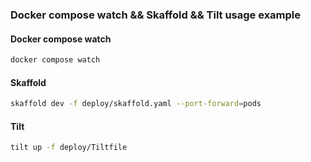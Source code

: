 ### Docker compose watch && Skaffold && Tilt usage example

#### Docker compose watch
```bash
docker compose watch
```

#### Skaffold
```bash
skaffold dev -f deploy/skaffold.yaml --port-forward=pods
```

#### Tilt
```bash
tilt up -f deploy/Tiltfile
```
